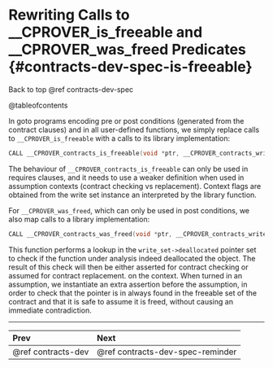 # Rewriting Calls to __CPROVER_is_freeable and __CPROVER_was_freed Predicates {#contracts-dev-spec-is-freeable}

Back to top @ref contracts-dev-spec

@tableofcontents

In goto programs encoding pre or post conditions (generated from the contract clauses) and in all user-defined functions, we simply replace calls to `__CPROVER_is_freeable` with a calls to its library implementation:

```c
CALL __CPROVER_contracts_is_freeable(void *ptr, __CPROVER_contracts_write_set_ptr_t write_set);
```

The behaviour of `__CPROVER_contracts_is_freeable` can only be used in requires clauses, and it needs to use a weaker definition when used in assumption contexts (contract checking vs replacement). Context flags are obtained from the write set instance an interpreted by the library function.

For `__CPROVER_was_freed`, which can only be used in post conditions, we also map calls to a library implementation:

```c
CALL __CPROVER_contracts_was_freed(void *ptr, __CPROVER_contracts_write_set_ptr_t write_set);
```

This function performs a lookup in the `write_set->deallocated` pointer set to check if the function under analysis indeed deallocated the object. The result of this check will then be either asserted for contract checking or assumed for contract replacement. on the context. When turned in an assumption, we instantiate an extra assertion before the assumption, in order to check that the pointer is in always found in the freeable set of the contract and that it is safe to assume it is freed, without causing an immediate contradiction.

---
 Prev | Next
:-----|:------
 @ref contracts-dev | @ref contracts-dev-spec-reminder